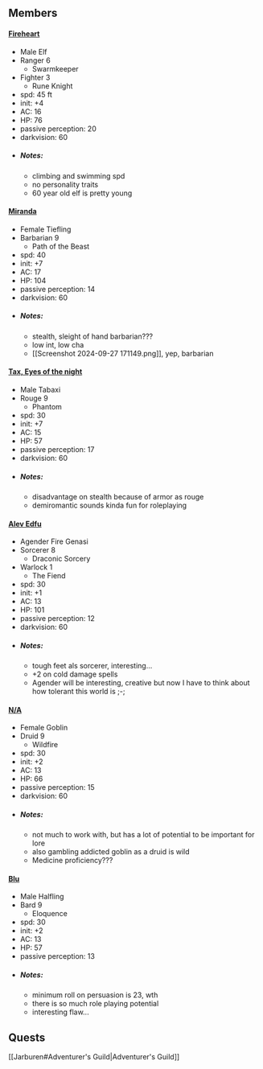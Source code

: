 ## Members
#### [Fireheart](https://www.dndbeyond.com/characters/129788668)
- Male Elf
- Ranger 6
	- Swarmkeeper
- Fighter 3
	- Rune Knight
- spd: 45 ft
- init: +4
- AC: 16
- HP: 76
- passive perception: 20
- darkvision: 60
- ##### Notes:
	- climbing and swimming spd
	- no personality traits
	- 60 year old elf is pretty young

#### [Miranda](https://www.dndbeyond.com/characters/132418971)
- Female Tiefling
- Barbarian 9
	- Path of the Beast
- spd: 40
- init: +7
- AC: 17
- HP: 104
- passive perception: 14
- darkvision: 60
- ##### Notes:
	- stealth, sleight of hand barbarian???
	- low int, low cha
	- [[Screenshot 2024-09-27 171149.png]], yep, barbarian

#### [Tax, Eyes of the night](https://www.dndbeyond.com/characters/132496526)
- Male Tabaxi
- Rouge 9
	- Phantom
- spd: 30
- init: +7
- AC: 15
- HP: 57
- passive perception: 17
- darkvision: 60
- ##### Notes:
	- disadvantage on stealth because of armor as rouge
	- demiromantic sounds kinda fun for roleplaying

#### [Alev Edfu](https://www.dndbeyond.com/characters/132598646)
- Agender Fire Genasi
- Sorcerer 8
	- Draconic Sorcery
- Warlock 1
	- The Fiend
- spd: 30
- init: +1
- AC: 13
- HP: 101
- passive perception: 12
- darkvision: 60
- ##### Notes:
	- tough feet als sorcerer, interesting...
	- +2 on cold damage spells
	- Agender will be interesting, creative but now I have to think about how tolerant this world is ;-;

#### [N/A](https://www.dndbeyond.com/characters/132101685)
- Female Goblin
- Druid 9
	- Wildfire
- spd: 30
- init: +2
- AC: 13
- HP: 66
- passive perception: 15
- darkvision: 60
- ##### Notes:
	- not much to work with, but has a lot of potential to be important for lore
	- also gambling addicted goblin as a druid is wild
	- Medicine proficiency???

#### [Blu](https://www.dndbeyond.com/characters/132681428)
- Male Halfling
- Bard 9
	- Eloquence
- spd: 30
- init: +2
- AC: 13
- HP: 57
- passive perception: 13
- ##### Notes:
	- minimum roll on persuasion is 23, wth
	- there is so much role playing potential
	- interesting flaw...

## Quests
[[Jarburen#Adventurer's Guild|Adventurer's Guild]] 